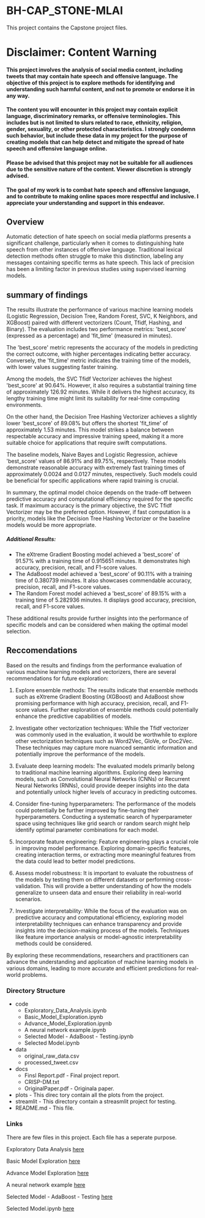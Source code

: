 
# BH-CAP_STONE-MLAI
This project contains the Capstone project files.

# Disclaimer: Content Warning

#### This project involves the analysis of social media content, including tweets that may contain hate speech and offensive language. The objective of this project is to explore methods for identifying and understanding such harmful content, and not to promote or endorse it in any way.

#### The content you will encounter in this project may contain explicit language, discriminatory remarks, or offensive terminologies. This includes but is not limited to slurs related to race, ethnicity, religion, gender, sexuality, or other protected characteristics. I strongly condemn such behavior, but include these data in my project for the purpose of creating models that can help detect and mitigate the spread of hate speech and offensive language online.

#### Please be advised that this project may not be suitable for all audiences due to the sensitive nature of the content. Viewer discretion is strongly advised.

#### The goal of my work is to combat hate speech and offensive language, and to contribute to making online spaces more respectful and inclusive. I appreciate your understanding and support in this endeavor.

## Overview
Automatic detection of hate speech on social media platforms presents a significant challenge, particularly when it comes to distinguishing hate speech from other instances of offensive language. Traditional lexical detection methods often struggle to make this distinction, labeling any messages containing specific terms as hate speech. This lack of precision has been a limiting factor in previous studies using supervised learning models.

## summary of findings
The results illustrate the performance of various machine learning models (Logistic Regression, Decision Tree, Random Forest, SVC, K Neighbors, and XGBoost) paired with different vectorizers (Count, Tfidf, Hashing, and Binary). The evaluation includes two performance metrics: 'best_score' (expressed as a percentage) and 'fit_time' (measured in minutes).

The 'best_score' metric represents the accuracy of the models in predicting the correct outcome, with higher percentages indicating better accuracy. Conversely, the 'fit_time' metric indicates the training time of the models, with lower values suggesting faster training.

Among the models, the SVC Tfidf Vectorizer achieves the highest 'best_score' at 90.64%. However, it also requires a substantial training time of approximately 126.92 minutes. While it delivers the highest accuracy, its lengthy training time might limit its suitability for real-time computing environments.

On the other hand, the Decision Tree Hashing Vectorizer achieves a slightly lower 'best_score' of 89.08% but offers the shortest 'fit_time' of approximately 1.53 minutes. This model strikes a balance between respectable accuracy and impressive training speed, making it a more suitable choice for applications that require swift computations.

The baseline models, Naive Bayes and Logistic Regression, achieve 'best_score' values of 86.91% and 89.75%, respectively. These models demonstrate reasonable accuracy with extremely fast training times of approximately 0.0024 and 0.0127 minutes, respectively. Such models could be beneficial for specific applications where rapid training is crucial.

In summary, the optimal model choice depends on the trade-off between predictive accuracy and computational efficiency required for the specific task. If maximum accuracy is the primary objective, the SVC Tfidf Vectorizer may be the preferred option. However, if fast computation is a priority, models like the Decision Tree Hashing Vectorizer or the baseline models would be more appropriate.

##### Additional Results:

- The eXtreme Gradient Boosting model achieved a 'best_score' of 91.57% with a training time of 0.915651 minutes. It demonstrates high accuracy, precision, recall, and F1-score values.
- The AdaBoost model achieved a 'best_score' of 90.11% with a training time of 0.380739 minutes. It also showcases commendable accuracy, precision, recall, and F1-score values.
- The Random Forest model achieved a 'best_score' of 89.15% with a training time of 5.282936 minutes. It displays good accuracy, precision, recall, and F1-score values.

These additional results provide further insights into the performance of specific models and can be considered when making the optimal model selection.

## Reccomendations
Based on the results and findings from the performance evaluation of various machine learning models and vectorizers, there are several recommendations for future exploration:

1. Explore ensemble methods: The results indicate that ensemble methods such as eXtreme Gradient Boosting (XGBoost) and AdaBoost show promising performance with high accuracy, precision, recall, and F1-score values. Further exploration of ensemble methods could potentially enhance the predictive capabilities of models.

2. Investigate other vectorization techniques: While the Tfidf vectorizer was commonly used in the evaluation, it would be worthwhile to explore other vectorization techniques such as Word2Vec, GloVe, or Doc2Vec. These techniques may capture more nuanced semantic information and potentially improve the performance of the models.

3. Evaluate deep learning models: The evaluated models primarily belong to traditional machine learning algorithms. Exploring deep learning models, such as Convolutional Neural Networks (CNNs) or Recurrent Neural Networks (RNNs), could provide deeper insights into the data and potentially unlock higher levels of accuracy in predicting outcomes.

4. Consider fine-tuning hyperparameters: The performance of the models could potentially be further improved by fine-tuning their hyperparameters. Conducting a systematic search of hyperparameter space using techniques like grid search or random search might help identify optimal parameter combinations for each model.

5. Incorporate feature engineering: Feature engineering plays a crucial role in improving model performance. Exploring domain-specific features, creating interaction terms, or extracting more meaningful features from the data could lead to better model predictions.

6. Assess model robustness: It is important to evaluate the robustness of the models by testing them on different datasets or performing cross-validation. This will provide a better understanding of how the models generalize to unseen data and ensure their reliability in real-world scenarios.

7. Investigate interpretability: While the focus of the evaluation was on predictive accuracy and computational efficiency, exploring model interpretability techniques can enhance transparency and provide insights into the decision-making process of the models. Techniques like feature importance analysis or model-agnostic interpretability methods could be considered.

By exploring these recommendations, researchers and practitioners can advance the understanding and application of machine learning models in various domains, leading to more accurate and efficient predictions for real-world problems.

### Directory Structure

- code
    - Exploratory_Data_Analysis.ipynb
    - Basic_Model_Exploration.ipynb
    - Advance_Model_Exploration.ipynb
    - A neural network example.ipynb
    - Selected Model - AdaBoost - Testing.ipynb
    - Selected Model.ipynb
- data
    - original_raw_data.csv
    - processed_tweet.csv
- docs
    - Finsl Report.pdf - Final project report.
    - CRISP-DM.txt
    - OriginalPaper.pdf - Originala paper.
- plots - This direc tory contain all the plots from the project.
- streamlit - This directory contain a streasmlit project for testing.
- README.md - This file.

### Links
There are few files in this project. Each file has a seperate purpose. 

Exploratory Data Analysis [here](https://github.com/hagayzamir/BH-CAP_STONE-MLAI/blob/main/code/Exploratory%20Data%20Analysis.ipynb)

Basic Model Exploration [here](https://github.com/hagayzamir/BH-CAP_STONE-MLAI/blob/main/code/Basic%20Model%20Exploration.ipynb)

Advance Model Exploration [here](https://github.com/hagayzamir/BH-CAP_STONE-MLAI/blob/main/code/Advance%20Model%20Exploration.ipynb)

A neural network example [here](https://github.com/hagayzamir/BH-CAP_STONE-MLAI/blob/main/code/A%20neural%20network%20example.ipynb)

Selected Model - AdaBoost - Testing [here](https://github.com/hagayzamir/BH-CAP_STONE-MLAI/blob/main/code/Selected%20Model%20-%20AdaBoost%20-%20Testing.ipynb)

Selected Model.ipynb [here](https://github.com/hagayzamir/BH-CAP_STONE-MLAI/blob/main/code/Selected%20Model.ipynb)
